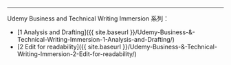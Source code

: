 ---
Udemy Business and Technical Writing Immersion 系列：
* [1 Analysis and Drafting]({{ site.baseurl }}/Udemy-Business-&-Technical-Writing-Immersion-1-Analysis-and-Drafting/)
* [2 Edit for readability]({{ site.baseurl }}/Udemy-Business-&-Technical-Writing-Immersion-2-Edit-for-readability/)